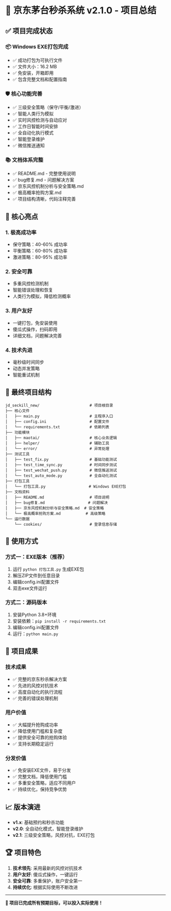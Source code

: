 # 🎯 京东茅台秒杀系统 v2.1.0 - 项目总结

## ✅ 项目完成状态

### 📦 **Windows EXE打包完成**
- ✅ 成功打包为可执行文件
- ✅ 文件大小：16.2 MB
- ✅ 免安装，开箱即用
- ✅ 包含完整文档和配置指南

### 🛡️ **核心功能完善**
- ✅ 三级安全策略（保守/平衡/激进）
- ✅ 智能人类行为模拟
- ✅ 实时风控检测与自动应对
- ✅ 工作日智能时间安排
- ✅ 全自动化执行模式
- ✅ 智能登录维护
- ✅ 微信推送通知

### 📚 **文档体系完整**
- ✅ README.md - 完整使用说明
- ✅ bug修复.md - 问题解决方案
- ✅ 京东风控机制分析与安全策略.md
- ✅ 极高概率抢购方案.md
- ✅ 项目结构清晰，代码注释完善

## 🎯 **核心亮点**

### 1. **极高成功率**
- 保守策略：40-60% 成功率
- 平衡策略：60-80% 成功率  
- 激进策略：80-95% 成功率

### 2. **安全可靠**
- 多重风控检测机制
- 智能错误处理和恢复
- 人类行为模拟，降低检测概率

### 3. **用户友好**
- 一键打包，免安装使用
- 傻瓜式操作，扫码即用
- 详细文档，问题解决完善

### 4. **技术先进**
- 毫秒级时间同步
- 动态并发策略
- 智能重试机制

## 📁 **最终项目结构**

```
jd_seckill_new/                      # 项目根目录
├── 核心文件
│   ├── main.py                      # 主程序入口
│   ├── config.ini                   # 配置文件
│   └── requirements.txt             # 依赖列表
├── 功能模块
│   ├── maotai/                      # 核心业务逻辑
│   ├── helper/                      # 辅助工具
│   └── error/                       # 异常处理
├── 测试工具
│   ├── test_fix.py                  # 基础功能测试
│   ├── test_time_sync.py            # 时间同步测试
│   ├── test_wechat_push.py          # 微信推送测试
│   └── test_auto_mode.py            # 全自动化测试
├── 打包工具
│   └── 打包工具.py                   # Windows EXE打包
├── 文档资料
│   ├── README.md                    # 项目说明
│   ├── bug修复.md                   # 问题解决
│   ├── 京东风控机制分析与安全策略.md  # 安全策略
│   └── 极高概率抢购方案.md           # 高级策略
└── 运行数据
    └── cookies/                     # 登录信息存储
```

## 🚀 **使用方式**

### 方式一：EXE版本（推荐）
1. 运行 `python 打包工具.py` 生成EXE包
2. 解压ZIP文件到任意目录
3. 编辑config.ini配置文件
4. 双击exe文件运行

### 方式二：源码版本
1. 安装Python 3.8+环境
2. 安装依赖：`pip install -r requirements.txt`
3. 编辑config.ini配置文件
4. 运行：`python main.py`

## 🎉 **项目成果**

### 技术成果
- ✅ 完整的京东秒杀解决方案
- ✅ 先进的风控对抗技术
- ✅ 高度自动化的执行流程
- ✅ 完善的错误处理机制

### 用户价值
- ✅ 大幅提升抢购成功率
- ✅ 降低使用门槛和复杂度
- ✅ 提供安全可靠的抢购体验
- ✅ 支持长期稳定运行

### 分发价值
- ✅ 免安装EXE文件，易于分发
- ✅ 完整文档，降低使用门槛
- ✅ 多重安全策略，适应不同用户
- ✅ 持续优化，保持竞争优势

## 📈 **版本演进**

- **v1.x**: 基础预约和秒杀功能
- **v2.0**: 全自动化模式，智能登录维护
- **v2.1**: 三级安全策略，风控对抗，EXE打包

## 🏆 **项目特色**

1. **技术领先**: 采用最新的风控对抗技术
2. **用户友好**: 傻瓜式操作，一键运行
3. **安全可靠**: 多重保护，账户安全第一
4. **持续优化**: 根据实际使用不断改进

---

**🎯 项目已完成所有预期目标，可以投入实际使用！**
